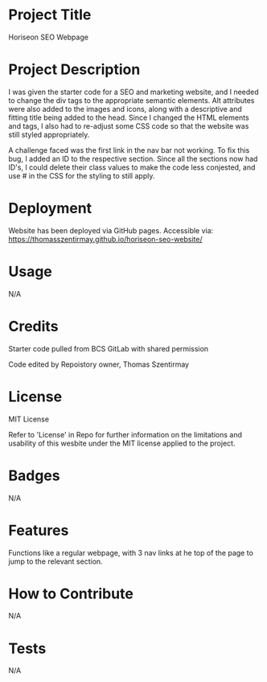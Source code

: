 # Project Title

Horiseon SEO Webpage

# Project Description

I was given the starter code for a SEO and marketing website, and I needed to change the div tags to the appropriate semantic elements. Alt attributes were also added to the images and icons, along with a descriptive and fitting title being added to the head. Since I changed the HTML elements and tags, I also had to re-adjust some CSS code so that the website was still styled appropriately.

A challenge faced was the first link in the nav bar not working. To fix this bug, I added an ID to the respective section. Since all the sections now had ID's, I could delete their class values to make the code less conjested, and use # in the CSS for the styling to still apply.

# Deployment

Website has been deployed via GitHub pages. Accessible via: https://thomasszentirmay.github.io/horiseon-seo-website/

# Usage

N/A

# Credits

Starter code pulled from BCS GitLab with shared permission

Code edited by Repoistory owner, Thomas Szentirmay

# License

MIT License

Refer to 'License' in Repo for further information on the limitations and usability of this wesbite under the MIT license applied to the project.

# Badges

N/A

# Features

Functions like a regular webpage, with 3 nav links at he top of the page to jump to the relevant section.

# How to Contribute

N/A

# Tests

N/A
